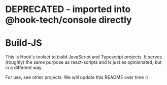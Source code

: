 # DEPRECATED - imported into @hook-tech/console directly

# Build-JS

This is Hook's toolset to build JavaScript and Typescript projects. It serves (roughly) the same purpose as react-scripts and is just as opinionated, but in a different way.

For use, see other projects. We will update this README over time :)
